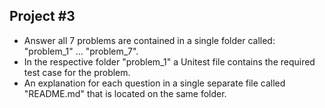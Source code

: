 ## Project #3

* Answer all 7 problems are contained in a single folder called: "problem_1" ... "problem_7".
* In the respective folder "problem_1" a Unitest file contains the required test case for the problem.
* An explanation for each question in a single separate file called "README.md" that is located on the same folder.
